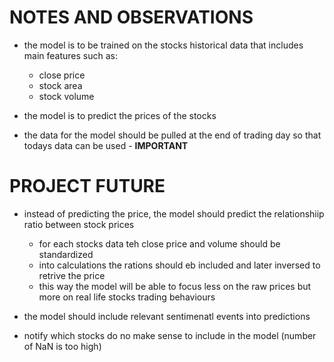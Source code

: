 # NOTES AND OBSERVATIONS

-   the model is to be trained on the stocks historical data that includes main features such as:

    -   close price
    -   stock area
    -   stock volume

-   the model is to predict the prices of the stocks
-   the data for the model should be pulled at the end of trading day so that todays data can be used - **IMPORTANT**

# PROJECT FUTURE

-   instead of predicting the price, the model should predict the relationshiip ratio between stock prices

    -   for each stocks data teh close price and volume should be standardized
    -   into calculations the rations should eb included and later inversed to retrive the price
    -   this way the model will be able to focus less on the raw prices but more on real life stocks trading behaviours

-   the model should include relevant sentimenatl events into predictions
- notify which stocks do no make sense to include in the model (number of NaN is too high)
